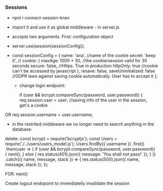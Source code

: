 ### Sessions

- npm i connect-session-knex
- import it and use it as global middleware - in server.js
- accepts two arguments. First: configuration object
- server.use(session(sessionConfig));

- const sessionConfig = {
  name: 'ana', //name of the cookie
  secret: 'keep it', //
  cookie: {
  maxAge: 1000 \* 30, //the cookie/session valid for 30 seconds
  secure: false, //Https. True in production
  httpOnly: true //cookie can't be accessed by javascript
  },
  resave: false,
  saveUninitialized: false //GDPR laws against saving cookie automatically. User has to accept it
  };

  - change login endpoint:


    if (user && bcrypt.compareSync(password, user.password)) {
    req.session.user = user; //saving info of the user in the session, get's a cookie

OR
req.session.username = user.username;

- in the restrited middeware we no longer need to search anything in the database:

delete:
const bcrypt = require('bcryptjs');
const Users = require('./../users/users_model.js');
Users.findBy({ username })
.first()
.then(user => {
if (user && bcrypt.compareSync(password, user.password)) {
next();
} else {
res.status(401).json({ message: 'You shall not pass!' });
}
})
.catch(({ name, message, stack }) => {
res.status(500).json({ name, message, stack });
});

FOR:
next()

Create logout endopoint to immediatelly invalidate the session
